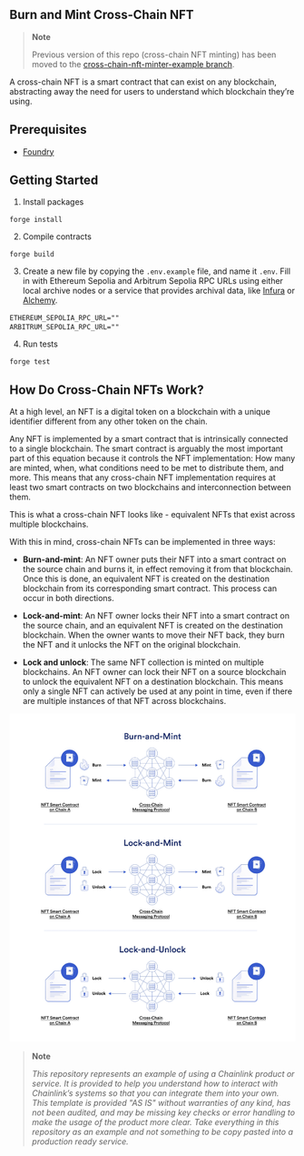 ## Burn and Mint Cross-Chain NFT

> **Note**
>
> Previous version of this repo (cross-chain NFT minting) has been moved to the [cross-chain-nft-minter-example branch](https://github.com/smartcontractkit/ccip-cross-chain-nft/tree/cross-chain-nft-minter-example).

A cross-chain NFT is a smart contract that can exist on any blockchain, abstracting away the need for users to understand which blockchain they’re using.

## Prerequisites

- [Foundry](https://book.getfoundry.sh/getting-started/installation)

## Getting Started

1. Install packages

```
forge install
```

2. Compile contracts

```
forge build
```

3. Create a new file by copying the `.env.example` file, and name it `.env`. Fill in with Ethereum Sepolia and Arbitrum Sepolia RPC URLs using either local archive nodes or a service that provides archival data, like [Infura](https://infura.io/) or [Alchemy](https://alchemy.com/).

```
ETHEREUM_SEPOLIA_RPC_URL=""
ARBITRUM_SEPOLIA_RPC_URL=""
```

4. Run tests

```
forge test
```

## How Do Cross-Chain NFTs Work?

At a high level, an NFT is a digital token on a blockchain with a unique identifier different from any other token on the chain.

Any NFT is implemented by a smart contract that is intrinsically connected to a single blockchain. The smart contract is arguably the most important part of this equation because it controls the NFT implementation: How many are minted, when, what conditions need to be met to distribute them, and more. This means that any cross-chain NFT implementation requires at least two smart contracts on two blockchains and interconnection between them.

This is what a cross-chain NFT looks like - equivalent NFTs that exist across multiple blockchains.

With this in mind, cross-chain NFTs can be implemented in three ways:

- **Burn-and-mint**: An NFT owner puts their NFT into a smart contract on the source chain and burns it, in effect removing it from that blockchain. Once this is done, an equivalent NFT is created on the destination blockchain from its corresponding smart contract. This process can occur in both directions.

- **Lock-and-mint**: An NFT owner locks their NFT into a smart contract on the source chain, and an equivalent NFT is created on the destination blockchain. When the owner wants to move their NFT back, they burn the NFT and it unlocks the NFT on the original blockchain.

- **Lock and unlock**: The same NFT collection is minted on multiple blockchains. An NFT owner can lock their NFT on a source blockchain to unlock the equivalent NFT on a destination blockchain. This means only a single NFT can actively be used at any point in time, even if there are multiple instances of that NFT across blockchains.

![Cross-Chain NFT Mechanisms](./img/cross-chain-nft-mechanisms.jpeg)

> **Note**
>
> _This repository represents an example of using a Chainlink product or service. It is provided to help you understand how to interact with Chainlink’s systems so that you can integrate them into your own. This template is provided "AS IS" without warranties of any kind, has not been audited, and may be missing key checks or error handling to make the usage of the product more clear. Take everything in this repository as an example and not something to be copy pasted into a production ready service._
